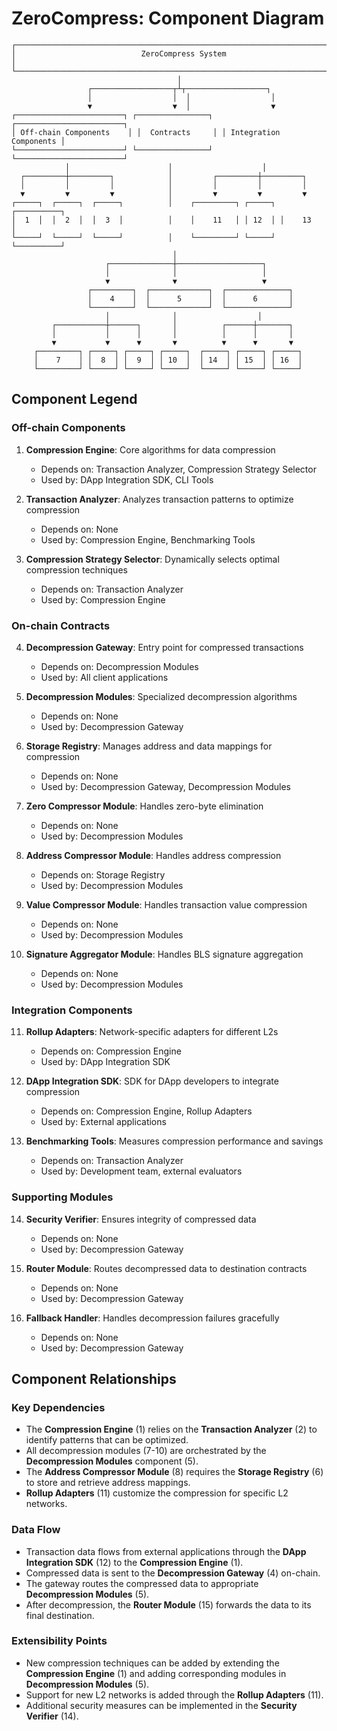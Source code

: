# ZeroCompress: Component Diagram

```
┌────────────────────────────────────────────────────────────────────────────┐
│                            ZeroCompress System                              │
└────────────────────────────────────────────────────────────────────────────┘
                                     │
                 ┌──────────────────┬┴┬──────────────────┐
                 │                  │  │                  │
                 ▼                  ▼  │                  ▼
┌────────────────────────┐ ┌────────────────┐ ┌────────────────────────┐
│ Off-chain Components    │ │  Contracts     │ │ Integration Components │
└────────────────────────┘ └────────────────┘ └────────────────────────┘
            │                      │                    │
  ┌─────────┼─────────┐            │         ┌─────────┼─────────┐
  │         │         │            │         │         │         │
  ▼         ▼         ▼            │         ▼         ▼         ▼
┌─────┐  ┌─────┐  ┌─────┐          │    ┌─────────┐ ┌─────┐ ┌──────────┐
│  1  │  │  2  │  │  3  │          │    │    11   │ │ 12  │ │    13    │
└─────┘  └─────┘  └─────┘          │    └─────────┘ └─────┘ └──────────┘
                                    │
                     ┌──────────────┼───────────────────┐
                     │              │                   │
                     ▼              ▼                   ▼
                 ┌─────────┐  ┌─────────────┐  ┌──────────────┐
                 │    4    │  │      5      │  │      6       │
                 └─────────┘  └─────────────┘  └──────────────┘
                     │              │                  │
         ┌───────────┼──────┐       │          ┌──────┼───────┐
         │           │      │       │          │      │       │
         ▼           ▼      ▼       ▼          ▼      ▼       ▼
     ┌─────────┐ ┌─────┐ ┌─────┐ ┌─────┐  ┌─────┐ ┌─────┐ ┌─────┐
     │    7    │ │  8  │ │  9  │ │ 10  │  │ 14  │ │ 15  │ │ 16  │
     └─────────┘ └─────┘ └─────┘ └─────┘  └─────┘ └─────┘ └─────┘
```

## Component Legend

### Off-chain Components
1. **Compression Engine**: Core algorithms for data compression
   - Depends on: Transaction Analyzer, Compression Strategy Selector
   - Used by: DApp Integration SDK, CLI Tools

2. **Transaction Analyzer**: Analyzes transaction patterns to optimize compression
   - Depends on: None
   - Used by: Compression Engine, Benchmarking Tools

3. **Compression Strategy Selector**: Dynamically selects optimal compression techniques
   - Depends on: Transaction Analyzer
   - Used by: Compression Engine

### On-chain Contracts
4. **Decompression Gateway**: Entry point for compressed transactions
   - Depends on: Decompression Modules
   - Used by: All client applications

5. **Decompression Modules**: Specialized decompression algorithms
   - Depends on: None
   - Used by: Decompression Gateway

6. **Storage Registry**: Manages address and data mappings for compression
   - Depends on: None
   - Used by: Decompression Gateway, Decompression Modules

7. **Zero Compressor Module**: Handles zero-byte elimination
   - Depends on: None
   - Used by: Decompression Modules

8. **Address Compressor Module**: Handles address compression
   - Depends on: Storage Registry
   - Used by: Decompression Modules

9. **Value Compressor Module**: Handles transaction value compression
   - Depends on: None
   - Used by: Decompression Modules

10. **Signature Aggregator Module**: Handles BLS signature aggregation
    - Depends on: None
    - Used by: Decompression Modules

### Integration Components
11. **Rollup Adapters**: Network-specific adapters for different L2s
    - Depends on: Compression Engine
    - Used by: DApp Integration SDK

12. **DApp Integration SDK**: SDK for DApp developers to integrate compression
    - Depends on: Compression Engine, Rollup Adapters
    - Used by: External applications

13. **Benchmarking Tools**: Measures compression performance and savings
    - Depends on: Transaction Analyzer
    - Used by: Development team, external evaluators

### Supporting Modules
14. **Security Verifier**: Ensures integrity of compressed data
    - Depends on: None
    - Used by: Decompression Gateway

15. **Router Module**: Routes decompressed data to destination contracts
    - Depends on: None
    - Used by: Decompression Gateway

16. **Fallback Handler**: Handles decompression failures gracefully
    - Depends on: None
    - Used by: Decompression Gateway

## Component Relationships

### Key Dependencies

- The **Compression Engine** (1) relies on the **Transaction Analyzer** (2) to identify patterns that can be optimized.
- All decompression modules (7-10) are orchestrated by the **Decompression Modules** component (5).
- The **Address Compressor Module** (8) requires the **Storage Registry** (6) to store and retrieve address mappings.
- **Rollup Adapters** (11) customize the compression for specific L2 networks.

### Data Flow

- Transaction data flows from external applications through the **DApp Integration SDK** (12) to the **Compression Engine** (1).
- Compressed data is sent to the **Decompression Gateway** (4) on-chain.
- The gateway routes the compressed data to appropriate **Decompression Modules** (5).
- After decompression, the **Router Module** (15) forwards the data to its final destination.

### Extensibility Points

- New compression techniques can be added by extending the **Compression Engine** (1) and adding corresponding modules in **Decompression Modules** (5).
- Support for new L2 networks is added through the **Rollup Adapters** (11).
- Additional security measures can be implemented in the **Security Verifier** (14). 